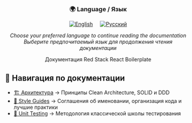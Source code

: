 <div align="center">
  <h3>🌍 Language / Язык</h3>
  <p>
    <a href="./README.md"><img src="https://img.shields.io/badge/🇺🇸_English-blue?style=for-the-badge" alt="English"/></a>
    &nbsp;&nbsp;&nbsp;
    <a href="./README.ru.md"><img src="https://img.shields.io/badge/🇷🇺_Русский-red?style=for-the-badge" alt="Русский"/></a>
  </p>
  <p>
    <em>Choose your preferred language to continue reading the documentation</em><br>
    <em>Выберите предпочитаемый язык для продолжения чтения документации</em>
  </p>
</div>

<p align="center">
  Документация Red Stack React Boilerplate
</p>

## 📖 Навигация по документации

- [🏗 Архитектура](./architecture/) → Принципы Clean Architecture, SOLID и DDD
- [📏 Style Guides](./style-guides/) → Соглашения об именовании, организация кода и лучшие практики  
- [🧪 Unit Testing](./unit-testing/) → Методология классической школы тестирования
